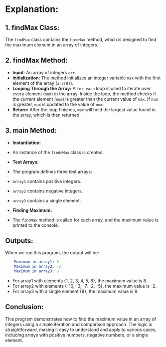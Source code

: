 # Explanation:
## 1. findMax Class:

The `findMax` class contains the `findMax` method, which is designed to find the maximum element in an array of integers.

## 2. findMax Method:

- **Input**: An array of integers `arr`.
- **Initialization:**
The method initializes an integer variable `max` with the first element of the array (`arr[0]`).
- **Looping Through the Array:**
A `for-each` loop is used to iterate over every element (`num`) in the array.
Inside the loop, the method checks if the current element (`num`) is greater than the current value of `max`.
If `num` is greater, `max` is updated to the value of `num`.
- **Return:**
After the loop finishes, `max` will hold the largest value found in the array, which is then returned.

## 3. main Method:

- **Instantiation:** 
- An instance of the `findeMax` class is created.

- **Test Arrays:**
- The program defines three test arrays:
- `array1` contains positive integers.
- `array2` contains negative integers.
- `array3` contains a single element.

- **Finding Maximum:**
- The `findMax` method is called for each array, and the maximum value is printed to the console.

##  Outputs:
When we run this program, the output will be:

```yaml
    Maximum in array1: 8
    Maximum in array2: -2
    Maximum in array3: 8
```

- For array1 with elements {1, 2, 3, 4, 5, 8}, the maximum value is 8.
- For array2 with elements {-10, -3, -7, -2, -5}, the maximum value is -2.
- For array3 with a single element {8}, the maximum value is 8.


## Conclusion:
This program demonstrates how to find the maximum value in an array of integers using a simple iteration and comparison approach. The logic is straightforward, making it easy to understand and apply to various cases, including arrays with positive numbers, negative numbers, or a single element.